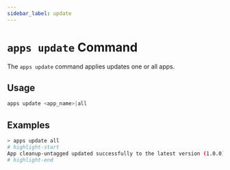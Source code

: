 ```yaml
---
sidebar_label: update
---
```


# `apps update` Command

The `apps update` command applies updates one or all apps.

## Usage

```bash
apps update <app_name>|all

```

## Examples

```bash
> apps update all
# highlight-start
App cleanup-untagged updated successfully to the latest version (1.0.0)
# highlight-end
```
